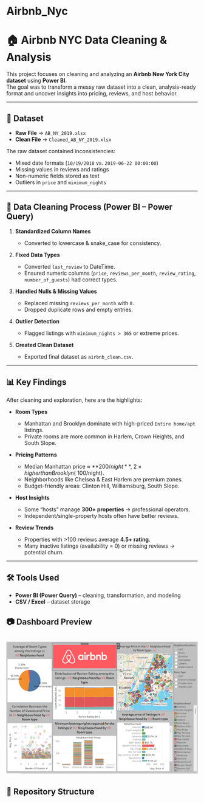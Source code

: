 # Airbnb_Nyc
# 🏠 Airbnb NYC Data Cleaning & Analysis

This project focuses on cleaning and analyzing an **Airbnb New York City dataset** using **Power BI**.  
The goal was to transform a messy raw dataset into a clean, analysis-ready format and uncover insights into pricing, reviews, and host behavior.

---

## 📂 Dataset
- **Raw File** → `AB_NY_2019.xlsx`  
- **Clean File** → `Cleaned_AB_NY_2019.xlsx`  

The raw dataset contained inconsistencies:
- Mixed date formats (`10/19/2018` vs. `2019-06-22 00:00:00`)  
- Missing values in reviews and ratings  
- Non-numeric fields stored as text  
- Outliers in `price` and `minimum_nights`  

---

## 🧹 Data Cleaning Process (Power BI – Power Query)
1. **Standardized Column Names**  
   - Converted to lowercase & snake_case for consistency.  

2. **Fixed Data Types**  
   - Converted `last_review` to DateTime.  
   - Ensured numeric columns (`price`, `reviews_per_month`, `review_rating`, `number_of_guests`) had correct types.  

3. **Handled Nulls & Missing Values**  
   - Replaced missing `reviews_per_month` with `0`.  
   - Dropped duplicate rows and empty entries.  

4. **Outlier Detection**  
   - Flagged listings with `minimum_nights > 365` or extreme prices.  

5. **Created Clean Dataset**  
   - Exported final dataset as `airbnb_clean.csv`.  

---

## 📊 Key Findings
After cleaning and exploration, here are the highlights:

- **Room Types**  
  - Manhattan and Brooklyn dominate with high-priced `Entire home/apt` listings.  
  - Private rooms are more common in Harlem, Crown Heights, and South Slope.  

- **Pricing Patterns**  
  - Median Manhattan price ≈ **$200/night**, ~2× higher than Brooklyn (~$100/night).  
  - Neighborhoods like Chelsea & East Harlem are premium zones.  
  - Budget-friendly areas: Clinton Hill, Williamsburg, South Slope.  

- **Host Insights**  
  - Some “hosts” manage **300+ properties** → professional operators.  
  - Independent/single-property hosts often have better reviews.  

- **Review Trends**  
  - Properties with >100 reviews average **4.5+ rating**.  
  - Many inactive listings (availability = 0) or missing reviews → potential churn.  

---

## 🛠 Tools Used
- **Power BI (Power Query)** – cleaning, transformation, and modeling  
- **CSV / Excel** – dataset storage  

## 📷 Dashboard Preview
![Airbnb Dashboard](Airbnb_Dashboard.png)
---

## 📁 Repository Structure
